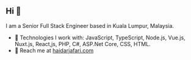 ## Hi 👋

I am a Senior Full Stack Engineer based in Kuala Lumpur, Malaysia.

- 🚀 Technologies I work with: JavaScript, TypeScript, Node.js, Vue.js, Nuxt.js, React,js, PHP, C#, ASP.Net Core, CSS, HTML.
- 🌟 Reach me at [haidarjafari.com](https://haidarjafari.com)
